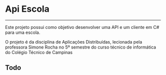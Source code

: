 # Api Escola

---

Este projeto possui como objetivo desenvolver uma API e um cliente em C# para uma escola.

O projeto é da disciplina de Aplicações Distribuídas, lecionada pela professora Simone Rocha no 5º semestre do curso técnico de informática do Colégio Técnico de Campinas


## Todo

